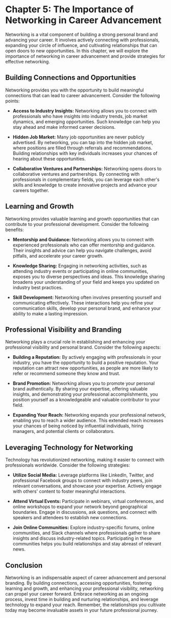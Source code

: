 Chapter 5: The Importance of Networking in Career Advancement
=============================================================

Networking is a vital component of building a strong personal brand and advancing your career. It involves actively connecting with professionals, expanding your circle of influence, and cultivating relationships that can open doors to new opportunities. In this chapter, we will explore the importance of networking in career advancement and provide strategies for effective networking.

Building Connections and Opportunities
--------------------------------------

Networking provides you with the opportunity to build meaningful connections that can lead to career advancement. Consider the following points:

* **Access to Industry Insights:** Networking allows you to connect with professionals who have insights into industry trends, job market dynamics, and emerging opportunities. Such knowledge can help you stay ahead and make informed career decisions.

* **Hidden Job Market:** Many job opportunities are never publicly advertised. By networking, you can tap into the hidden job market, where positions are filled through referrals and recommendations. Building relationships with key individuals increases your chances of hearing about these opportunities.

* **Collaborative Ventures and Partnerships:** Networking opens doors to collaborative ventures and partnerships. By connecting with professionals in complementary fields, you can leverage each other's skills and knowledge to create innovative projects and advance your careers together.

Learning and Growth
-------------------

Networking provides valuable learning and growth opportunities that can contribute to your professional development. Consider the following benefits:

* **Mentorship and Guidance:** Networking allows you to connect with experienced professionals who can offer mentorship and guidance. Their insights and advice can help you navigate challenges, avoid pitfalls, and accelerate your career growth.

* **Knowledge Sharing:** Engaging in networking activities, such as attending industry events or participating in online communities, exposes you to diverse perspectives and ideas. This knowledge sharing broadens your understanding of your field and keeps you updated on industry best practices.

* **Skill Development:** Networking often involves presenting yourself and communicating effectively. These interactions help you refine your communication skills, develop your personal brand, and enhance your ability to make a lasting impression.

Professional Visibility and Branding
------------------------------------

Networking plays a crucial role in establishing and enhancing your professional visibility and personal brand. Consider the following aspects:

* **Building a Reputation:** By actively engaging with professionals in your industry, you have the opportunity to build a positive reputation. Your reputation can attract new opportunities, as people are more likely to refer or recommend someone they know and trust.

* **Brand Promotion:** Networking allows you to promote your personal brand authentically. By sharing your expertise, offering valuable insights, and demonstrating your professional accomplishments, you position yourself as a knowledgeable and valuable contributor to your field.

* **Expanding Your Reach:** Networking expands your professional network, enabling you to reach a wider audience. This extended reach increases your chances of being noticed by influential individuals, hiring managers, and potential clients or collaborators.

Leveraging Technology for Networking
------------------------------------

Technology has revolutionized networking, making it easier to connect with professionals worldwide. Consider the following strategies:

* **Utilize Social Media:** Leverage platforms like LinkedIn, Twitter, and professional Facebook groups to connect with industry peers, join relevant conversations, and showcase your expertise. Actively engage with others' content to foster meaningful interactions.

* **Attend Virtual Events:** Participate in webinars, virtual conferences, and online workshops to expand your network beyond geographical boundaries. Engage in discussions, ask questions, and connect with speakers and attendees to establish new connections.

* **Join Online Communities:** Explore industry-specific forums, online communities, and Slack channels where professionals gather to share insights and discuss industry-related topics. Participating in these communities helps you build relationships and stay abreast of relevant news.

Conclusion
----------

Networking is an indispensable aspect of career advancement and personal branding. By building connections, accessing opportunities, fostering learning and growth, and enhancing your professional visibility, networking can propel your career forward. Embrace networking as an ongoing process, invest time in building and nurturing relationships, and leverage technology to expand your reach. Remember, the relationships you cultivate today may become invaluable assets in your future professional journey.
